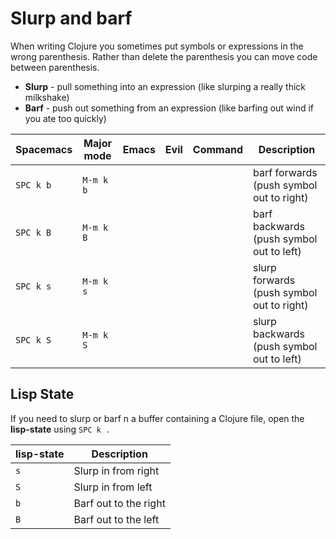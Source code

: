 # Slurp and barf

When writing Clojure you sometimes put symbols or expressions in the wrong parenthesis.  Rather than delete the parenthesis you can move code between parenthesis.  

* **Slurp** - pull something into an expression (like slurping a really thick milkshake)
* **Barf** - push out something from an expression (like barfing out wind if you ate too quickly)

| Spacemacs | Major mode | Emacs | Evil | Command | Description                               |
|-----------|------------|-------|------|---------|-------------------------------------------|
| `SPC k b` | `M-m k b`  |       |      |         | barf forwards (push symbol out to right)  |
| `SPC k B` | `M-m k B`  |       |      |         | barf backwards (push symbol out to left)  |
| `SPC k s` | `M-m k s`  |       |      |         | slurp forwards (push symbol out to right) |
| `SPC k S` | `M-m k S`  |       |      |         | slurp backwards (push symbol out to left) |



## Lisp State

If you need to slurp or barf n a buffer containing a Clojure file, open the **lisp-state** using `SPC k .`

| lisp-state | Description           |
|------------|-----------------------|
| `s`        | Slurp in from right   |
| `S`        | Slurp in from left    |
| `b`        | Barf out to the right |
| `B`        | Barf out to the left  |



